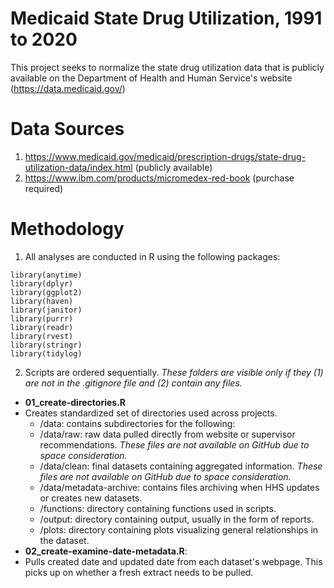 # Medicaid State Drug Utilization, 1991 to 2020

This project seeks to normalize the state drug utilization data that is publicly available on the Department of Health and Human Service's website (https://data.medicaid.gov/)

# Data Sources

1. https://www.medicaid.gov/medicaid/prescription-drugs/state-drug-utilization-data/index.html (publicly available)
2. https://www.ibm.com/products/micromedex-red-book (purchase required)

# Methodology

1. All analyses are conducted in R using the following packages: 
```
library(anytime)
library(dplyr)
library(ggplot2)
library(haven)
library(janitor)
library(purrr)
library(readr)
library(rvest)
library(stringr)
library(tidylog)
```
2. Scripts are ordered sequentially. *These folders are visible only if they (1) are not in the .gitignore file and (2) contain any files.*
- **01_create-directories.R** 
 - Creates standardized set of directories used across projects.
   - /data: contains subdirectories for the following:
    - /data/raw: raw data pulled directly from website or supervisor recommendations. *These files are not available on GitHub due to space consideration.*
    - /data/clean: final datasets containing aggregated information. *These files are not available on GitHub due to space consideration.*
    - /data/metadata-archive: contains files archiving when HHS updates or creates new datasets. 
   - /functions: directory containing functions used in scripts.
   - /output: directory containing output, usually in the form of reports.
   - /plots: directory containing plots visualizing general relationships in the dataset.
- **02_create-examine-date-metadata.R**: 
 - Pulls created date and updated date from each dataset's webpage. This picks up on whether a fresh extract needs to be pulled.
